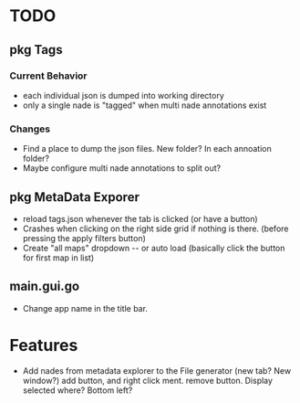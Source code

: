 # TODO

## pkg Tags

### Current Behavior

- each individual json is dumped into working directory
- only a single nade is "tagged" when multi nade annotations exist

### Changes
- Find a place to dump the json files. New folder? In each annoation folder?
- Maybe configure multi nade annotations to split out?

## pkg MetaData Exporer

- reload tags.json whenever the tab is clicked (or have a button)
- Crashes when clicking on the right side grid if nothing is there. (before pressing the apply filters button)
- Create "all maps" dropdown
-- or auto load (basically click the button for first map in list)


## main.gui.go

- Change app name in the title bar.

# Features

- Add nades from metadata explorer to the File generator (new tab? New window?) add button, and right click ment. remove button. Display selected where? Bottom left?